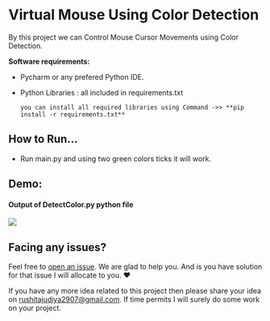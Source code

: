 # Virtual Mouse Using Color Detection 

By this project we can Control Mouse Cursor Movements using Color Detection.

**Software requirements:**
- Pycharm or any prefered Python IDE.
- Python Libraries : all included in requirements.txt
                     
      you can install all required libraries using Command ->> **pip install -r requirements.txt**

## How to Run...
- Run main.py and using two green colors ticks it will work.


## Demo:
#### Output of DetectColor.py python file
![](https://github.com/Rushit2907/Virtual-Mouse/blob/main/Output.gif)

## Facing any issues?
Feel free to [open an issue](https://github.com/Rushit2907/Virtual-Mouse/issues/new). We are glad to help you. And is you have solution for that issue I will allocate to you. ❤️ 

If you have any more idea related to this project then please share your idea on rushitajudiya2907@gmail.com. If time permits I will surely do some work on your project.

